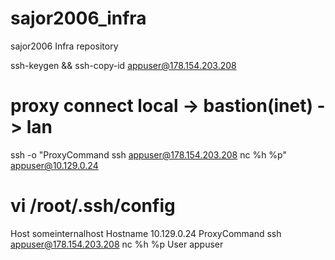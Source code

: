 # sajor2006_infra
sajor2006 Infra repository


ssh-keygen && ssh-copy-id appuser@178.154.203.208

# proxy connect local -> bastion(inet) -> lan
ssh -o "ProxyCommand ssh appuser@178.154.203.208 nc %h %p" appuser@10.129.0.24

# vi /root/.ssh/config
Host someinternalhost
        Hostname 10.129.0.24
        ProxyCommand ssh appuser@178.154.203.208 nc %h %p
        User appuser
#
